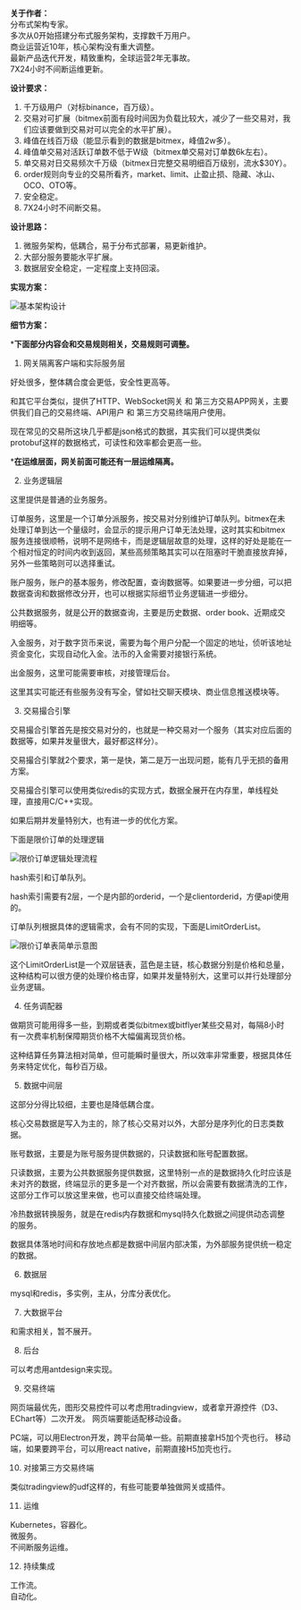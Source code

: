 **关于作者：**  
分布式架构专家。  
多次从0开始搭建分布式服务架构，支撑数千万用户。  
商业运营近10年，核心架构没有重大调整。  
最新产品迭代开发，精致重构，全球运营2年无事故。  
7X24小时不间断运维更新。

**设计要求：**

1. 千万级用户（对标binance，百万级）。
2. 交易对可扩展（bitmex前面有段时间因为负载比较大，减少了一些交易对，我们应该要做到交易对可以完全的水平扩展）。
3. 峰值在线百万级（能显示看到的数据是bitmex，峰值2w多）。
4. 峰值单交易对活跃订单数不低于W级（bitmex单交易对订单数6k左右）。
5. 单交易对日交易频次千万级（bitmex日完整交易明细百万级别，流水$30Y）。
6. order规则向专业的交易所看齐，market、limit、止盈止损、隐藏、冰山、OCO、OTO等。
7. 安全稳定。
8. 7X24小时不间断交易。

**设计思路：**

1. 微服务架构，低耦合，易于分布式部署，易更新维护。
2. 大部分服务要能水平扩展。
3. 数据层安全稳定，一定程度上支持回滚。

**实现方案：**

![基本架构设计](img/交易所.png "基本架构设计，部分基础架构未表现，最终实现有待进一步细化")

**细节方案：**

***下面部分内容会和交易规则相关，交易规则可调整。**

1. 网关隔离客户端和实际服务层

好处很多，整体耦合度会更低，安全性更高等。

和其它平台类似，提供了HTTP、WebSocket网关 和 第三方交易APP网关，主要供我们自己的交易终端、API用户 和 第三方交易终端用户使用。

现在常见的交易所这块几乎都是json格式的数据，其实我们可以提供类似protobuf这样的数据格式，可读性和效率都会更高一些。

***在运维层面，网关前面可能还有一层运维隔离。**

2. 业务逻辑层

这里提供是普通的业务服务。

订单服务，这里是一个订单分派服务，按交易对分别维护订单队列。bitmex在未处理订单到达一个量级时，会显示的提示用户订单无法处理，这时其实和bitmex服务连接很顺畅，说明不是网络卡，而是逻辑层故意的处理，这样的好处是能在一个相对恒定的时间内收到返回，某些高频策略其实可以在阻塞时干脆直接放弃掉，另外一些策略则可以选择重试。

账户服务，账户的基本服务，修改配置，查询数据等。如果要进一步分细，可以把数据查询和数据修改分开，也可以根据实际细节业务逻辑进一步细分。

公共数据服务，就是公开的数据查询，主要是历史数据、order book、近期成交明细等。

入金服务，对于数字货币来说，需要为每个用户分配一个固定的地址，侦听该地址资金变化，实现自动化入金。法币的入金需要对接银行系统。

出金服务，这里可能需要审核，对接管理后台。

这里其实可能还有些服务没有写全，譬如社交聊天模块、商业信息推送模块等。

3. 交易撮合引擎

交易撮合引擎首先是按交易对分的，也就是一种交易对一个服务（其实对应后面的数据等，如果并发量很大，最好都这样分）。

交易撮合引擎就2个要求，第一是快，第二是万一出现问题，能有几乎无损的备用方案。

交易撮合引擎可以使用类似redis的实现方式，数据全展开在内存里，单线程处理，直接用C/C++实现。

如果后期并发量特别大，也有进一步的优化方案。

下面是限价订单的处理逻辑

![限价订单逻辑处理流程](img/限价订单处理逻辑.png "限价订单逻辑处理流程")

hash索引和订单队列。

hash索引需要有2层，一个是内部的orderid，一个是clientorderid，方便api使用的。

订单队列根据具体的逻辑需求，会有不同的实现，下面是LimitOrderList。

![限价订单表简单示意图](img/交易队列的并发优化.png "限价订单表简单示意图")

这个LimitOrderList是一个双层链表，蓝色是主链，核心数据分别是价格和总量，这种结构可以很方便的处理价格击穿，如果并发量特别大，这里可以并行处理部分业务逻辑。

4. 任务调配器

做期货可能用得多一些，到期或者类似bitmex或bitflyer某些交易对，每隔8小时有一次费率机制保障期货价格不大幅偏离现货价格。

这种结算任务算法相对简单，但可能瞬时量很大，所以效率非常重要，根据具体任务来特定优化，每秒百万级。

5. 数据中间层

这部分分得比较细，主要也是降低耦合度。

核心交易数据是写入为主的，除了核心交易对以外，大部分是序列化的日志类数据。

账号数据，主要是为账号服务提供数据的，只读数据和账号配置数据。

只读数据，主要为公共数据服务提供数据，这里特别一点的是数据持久化时应该是未对齐的数据，终端显示的更多是一个对齐数据，所以会需要有数据清洗的工作，这部分工作可以放这里来做，也可以直接交给终端处理。

冷热数据转换服务，就是在redis内存数据和mysql持久化数据之间提供动态调整的服务。

数据具体落地时间和存放地点都是数据中间层内部决策，为外部服务提供统一稳定的数据。

6. 数据层

mysql和redis，多实例，主从，分库分表优化。

7. 大数据平台

和需求相关，暂不展开。

8. 后台

可以考虑用antdesign来实现。

9. 交易终端

网页端最优先，图形交易控件可以考虑用tradingview，或者拿开源控件（D3、EChart等）二次开发。
网页端要能适配移动设备。

PC端，可以用Electron开发，跨平台简单一些。前期直接拿H5加个壳也行。
移动端，如果要跨平台，可以用react native，前期直接H5加壳也行。

10. 对接第三方交易终端

类似tradingview的udf这样的，有些可能要单独做网关或插件。

11. 运维

Kubernetes，容器化。  
微服务。  
不间断服务运维。

12. 持续集成

工作流。  
自动化。
